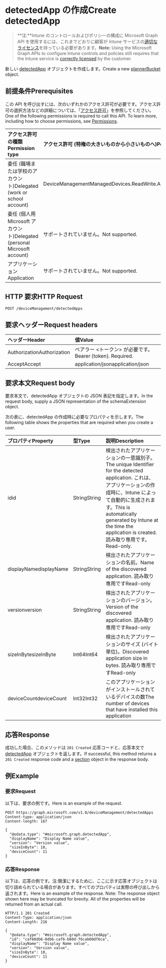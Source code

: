 # <a name="create-detectedapp"></a><span data-ttu-id="5967c-101">detectedApp の作成</span><span class="sxs-lookup"><span data-stu-id="5967c-101">Create detectedApp</span></span>

> <span data-ttu-id="5967c-102">**注:**Intune のコントロールおよびポリシーの構成に Microsoft Graph API を使用するには、これまでどおりに顧客が Intune サービスの[適切なライセンス](https://go.microsoft.com/fwlink/?linkid=839381)を持っている必要があります。</span><span class="sxs-lookup"><span data-stu-id="5967c-102">**Note:** Using the Microsoft Graph APIs to configure Intune controls and policies still requires that the Intune service is [correctly licensed](https://go.microsoft.com/fwlink/?linkid=839381) by the customer.</span></span>

<span data-ttu-id="5967c-103">新しい [detectedApp](../resources/intune_devices_detectedapp.md) オブジェクトを作成します。</span><span class="sxs-lookup"><span data-stu-id="5967c-103">Create a new [plannerBucket](../resources/intune_devices_detectedapp.md) object.</span></span>
## <a name="prerequisites"></a><span data-ttu-id="5967c-104">前提条件</span><span class="sxs-lookup"><span data-stu-id="5967c-104">Prerequisites</span></span>
<span data-ttu-id="5967c-p101">この API を呼び出すには、次のいずれかのアクセス許可が必要です。アクセス許可の選択方法などの詳細については、「[アクセス許可](../../../concepts/permissions_reference.md)」を参照してください。</span><span class="sxs-lookup"><span data-stu-id="5967c-p101">One of the following permissions is required to call this API. To learn more, including how to choose permissions, see [Permissions](../../../concepts/permissions_reference.md).</span></span>

|<span data-ttu-id="5967c-107">アクセス許可の種類</span><span class="sxs-lookup"><span data-stu-id="5967c-107">Permission type</span></span>|<span data-ttu-id="5967c-108">アクセス許可 (特権の大きいものから小さいものへ)</span><span class="sxs-lookup"><span data-stu-id="5967c-108">Permissions (from least to most privileged)</span></span>|
|:---|:---|
|<span data-ttu-id="5967c-109">委任 (職場または学校のアカウント)</span><span class="sxs-lookup"><span data-stu-id="5967c-109">Delegated (work or school account)</span></span>|<span data-ttu-id="5967c-110">DeviceManagementManagedDevices.ReadWrite.All</span><span class="sxs-lookup"><span data-stu-id="5967c-110">DeviceManagementManagedDevices.ReadWrite.All</span></span>|
|<span data-ttu-id="5967c-111">委任 (個人用 Microsoft アカウント)</span><span class="sxs-lookup"><span data-stu-id="5967c-111">Delegated (personal Microsoft account)</span></span>|<span data-ttu-id="5967c-112">サポートされていません。</span><span class="sxs-lookup"><span data-stu-id="5967c-112">Not supported.</span></span>|
|<span data-ttu-id="5967c-113">アプリケーション</span><span class="sxs-lookup"><span data-stu-id="5967c-113">Application</span></span>|<span data-ttu-id="5967c-114">サポートされていません。</span><span class="sxs-lookup"><span data-stu-id="5967c-114">Not supported.</span></span>|

## <a name="http-request"></a><span data-ttu-id="5967c-115">HTTP 要求</span><span class="sxs-lookup"><span data-stu-id="5967c-115">HTTP Request</span></span>
<!-- {
  "blockType": "ignored"
}
-->
``` http
POST /deviceManagement/detectedApps
```

## <a name="request-headers"></a><span data-ttu-id="5967c-116">要求ヘッダー</span><span class="sxs-lookup"><span data-stu-id="5967c-116">Request headers</span></span>
|<span data-ttu-id="5967c-117">ヘッダー</span><span class="sxs-lookup"><span data-stu-id="5967c-117">Header</span></span>|<span data-ttu-id="5967c-118">値</span><span class="sxs-lookup"><span data-stu-id="5967c-118">Value</span></span>|
|:---|:---|
|<span data-ttu-id="5967c-119">Authorization</span><span class="sxs-lookup"><span data-stu-id="5967c-119">Authorization</span></span>|<span data-ttu-id="5967c-120">ベアラー &lt;トークン&gt; が必要です。</span><span class="sxs-lookup"><span data-stu-id="5967c-120">Bearer {token}. Required.</span></span>|
|<span data-ttu-id="5967c-121">Accept</span><span class="sxs-lookup"><span data-stu-id="5967c-121">Accept</span></span>|<span data-ttu-id="5967c-122">application/json</span><span class="sxs-lookup"><span data-stu-id="5967c-122">application/json</span></span>|

## <a name="request-body"></a><span data-ttu-id="5967c-123">要求本文</span><span class="sxs-lookup"><span data-stu-id="5967c-123">Request body</span></span>
<span data-ttu-id="5967c-124">要求本文で、detectedApp オブジェクトの JSON 表記を指定します。</span><span class="sxs-lookup"><span data-stu-id="5967c-124">In the request body, supply a JSON representation of the schemaExtension object.</span></span>

<span data-ttu-id="5967c-125">次の表に、detectedApp の作成時に必要なプロパティを示します。</span><span class="sxs-lookup"><span data-stu-id="5967c-125">The following table shows the properties that are required when you create a user.</span></span>

|<span data-ttu-id="5967c-126">プロパティ</span><span class="sxs-lookup"><span data-stu-id="5967c-126">Property</span></span>|<span data-ttu-id="5967c-127">型</span><span class="sxs-lookup"><span data-stu-id="5967c-127">Type</span></span>|<span data-ttu-id="5967c-128">説明</span><span class="sxs-lookup"><span data-stu-id="5967c-128">Description</span></span>|
|:---|:---|:---|
|<span data-ttu-id="5967c-129">id</span><span class="sxs-lookup"><span data-stu-id="5967c-129">id</span></span>|<span data-ttu-id="5967c-130">String</span><span class="sxs-lookup"><span data-stu-id="5967c-130">String</span></span>|<span data-ttu-id="5967c-131">検出されたアプリケーションの一意識別子。</span><span class="sxs-lookup"><span data-stu-id="5967c-131">The unique Identifier for the detected application.</span></span> <span data-ttu-id="5967c-132">これは、アプリケーションの作成時に、Intune によって自動的に生成されます。</span><span class="sxs-lookup"><span data-stu-id="5967c-132">This is automatically generated by Intune at the time the application is created.</span></span> <span data-ttu-id="5967c-133">読み取り専用です。</span><span class="sxs-lookup"><span data-stu-id="5967c-133">Read-only.</span></span>|
|<span data-ttu-id="5967c-134">displayName</span><span class="sxs-lookup"><span data-stu-id="5967c-134">displayName</span></span>|<span data-ttu-id="5967c-135">String</span><span class="sxs-lookup"><span data-stu-id="5967c-135">String</span></span>|<span data-ttu-id="5967c-136">検出されたアプリケーションの名前。</span><span class="sxs-lookup"><span data-stu-id="5967c-136">Name of the discovered application.</span></span> <span data-ttu-id="5967c-137">読み取り専用です</span><span class="sxs-lookup"><span data-stu-id="5967c-137">Read-only</span></span>|
|<span data-ttu-id="5967c-138">version</span><span class="sxs-lookup"><span data-stu-id="5967c-138">version</span></span>|<span data-ttu-id="5967c-139">String</span><span class="sxs-lookup"><span data-stu-id="5967c-139">String</span></span>|<span data-ttu-id="5967c-140">検出されたアプリケーションのバージョン。</span><span class="sxs-lookup"><span data-stu-id="5967c-140">Version of the discovered application.</span></span> <span data-ttu-id="5967c-141">読み取り専用です</span><span class="sxs-lookup"><span data-stu-id="5967c-141">Read-only</span></span>|
|<span data-ttu-id="5967c-142">sizeInByte</span><span class="sxs-lookup"><span data-stu-id="5967c-142">sizeInByte</span></span>|<span data-ttu-id="5967c-143">Int64</span><span class="sxs-lookup"><span data-stu-id="5967c-143">Int64</span></span>|<span data-ttu-id="5967c-144">検出されたアプリケーションのサイズ (バイト単位)。</span><span class="sxs-lookup"><span data-stu-id="5967c-144">Discovered application size in bytes.</span></span> <span data-ttu-id="5967c-145">読み取り専用です</span><span class="sxs-lookup"><span data-stu-id="5967c-145">Read-only</span></span>|
|<span data-ttu-id="5967c-146">deviceCount</span><span class="sxs-lookup"><span data-stu-id="5967c-146">deviceCount</span></span>|<span data-ttu-id="5967c-147">Int32</span><span class="sxs-lookup"><span data-stu-id="5967c-147">Int32</span></span>|<span data-ttu-id="5967c-148">このアプリケーションがインストールされているデバイスの数</span><span class="sxs-lookup"><span data-stu-id="5967c-148">The number of devices that have installed this application</span></span>|



## <a name="response"></a><span data-ttu-id="5967c-149">応答</span><span class="sxs-lookup"><span data-stu-id="5967c-149">Response</span></span>
<span data-ttu-id="5967c-150">成功した場合、このメソッドは `201 Created` 応答コードと、応答本文で [detectedApp](../resources/intune_devices_detectedapp.md) オブジェクトを返します。</span><span class="sxs-lookup"><span data-stu-id="5967c-150">If successful, this method returns a `201 Created` response code and a [section](../resources/intune_devices_detectedapp.md) object in the response body.</span></span>

## <a name="example"></a><span data-ttu-id="5967c-151">例</span><span class="sxs-lookup"><span data-stu-id="5967c-151">Example</span></span>
### <a name="request"></a><span data-ttu-id="5967c-152">要求</span><span class="sxs-lookup"><span data-stu-id="5967c-152">Request</span></span>
<span data-ttu-id="5967c-153">以下は、要求の例です。</span><span class="sxs-lookup"><span data-stu-id="5967c-153">Here is an example of the request.</span></span>
``` http
POST https://graph.microsoft.com/v1.0/deviceManagement/detectedApps
Content-type: application/json
Content-length: 167

{
  "@odata.type": "#microsoft.graph.detectedApp",
  "displayName": "Display Name value",
  "version": "Version value",
  "sizeInByte": 10,
  "deviceCount": 11
}
```

### <a name="response"></a><span data-ttu-id="5967c-154">応答</span><span class="sxs-lookup"><span data-stu-id="5967c-154">Response</span></span>
<span data-ttu-id="5967c-p106">以下は、応答の例です。注:簡潔にするために、ここに示す応答オブジェクトは切り詰められている場合があります。すべてのプロパティは実際の呼び出しから返されます。</span><span class="sxs-lookup"><span data-stu-id="5967c-p106">Here is an example of the response. Note: The response object shown here may be truncated for brevity. All of the properties will be returned from an actual call.</span></span>
``` http
HTTP/1.1 201 Created
Content-Type: application/json
Content-Length: 216

{
  "@odata.type": "#microsoft.graph.detectedApp",
  "id": "caf60db6-0db6-caf6-b60d-f6cab60df6ca",
  "displayName": "Display Name value",
  "version": "Version value",
  "sizeInByte": 10,
  "deviceCount": 11
}
```



